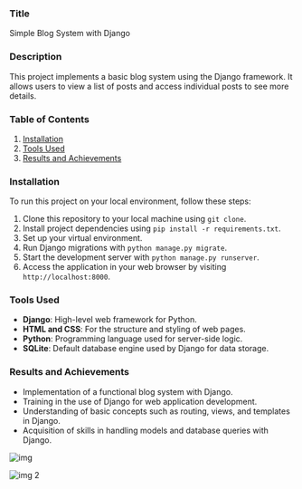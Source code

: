 ### Title
Simple Blog System with Django

### Description
This project implements a basic blog system using the Django framework. It allows users to view a list of posts and access individual posts to see more details.

### Table of Contents
1. [Installation](#installation)
2. [Tools Used](#tools-used)
3. [Results and Achievements](#results-and-achievements)

### Installation
To run this project on your local environment, follow these steps:
1. Clone this repository to your local machine using `git clone`.
2. Install project dependencies using `pip install -r requirements.txt`.
3. Set up your virtual environment.
4. Run Django migrations with `python manage.py migrate`.
5. Start the development server with `python manage.py runserver`.
6. Access the application in your web browser by visiting `http://localhost:8000`.


### Tools Used
- **Django**: High-level web framework for Python.
- **HTML and CSS**: For the structure and styling of web pages.
- **Python**: Programming language used for server-side logic.
- **SQLite**: Default database engine used by Django for data storage.
  

### Results and Achievements
- Implementation of a functional blog system with Django.
- Training in the use of Django for web application development.
- Understanding of basic concepts such as routing, views, and templates in Django.
- Acquisition of skills in handling models and database queries with Django.

 ![img](https://github.com/bardack134/Django-Blog-Platform/assets/142977989/a475e47c-d1d4-4ab3-aa47-68aa8baabd18)

![img 2](https://github.com/bardack134/Django-Blog-Platform/assets/142977989/e5a67ba1-5731-4442-af1b-29ef9204dc0b)
